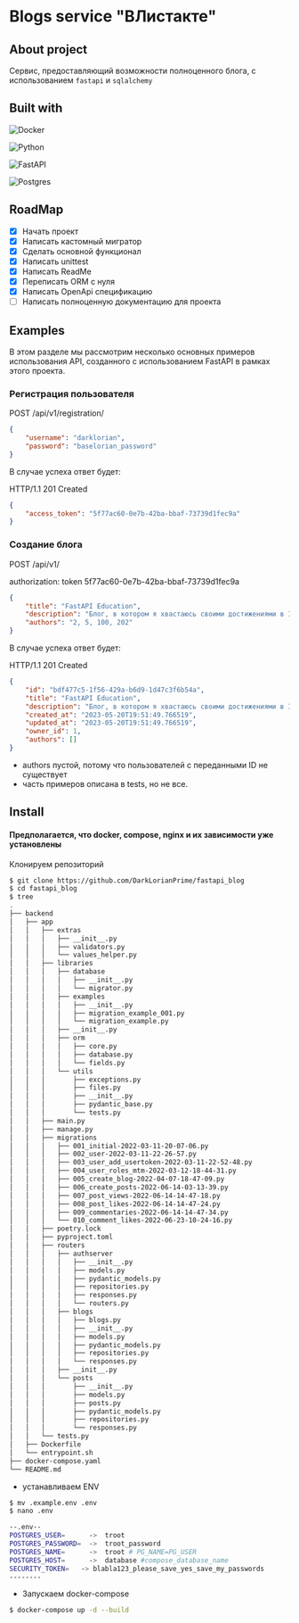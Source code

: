 # Blogs service "ВЛистакте"
## About project
Сервис, предоставляющий возможности полноценного блога, с использованием `fastapi` и `sqlalchemy`
## Built with
![Docker](https://img.shields.io/badge/docker-%230db7ed.svg?style=for-the-badge&logo=docker&logoColor=white)

![Python](https://img.shields.io/badge/python-3670A0?style=for-the-badge&logo=python&logoColor=ffdd54)

![FastAPI](https://img.shields.io/badge/FastAPI-005571?style=for-the-badge&logo=fastapi)

![Postgres](https://img.shields.io/badge/postgres-%23316192.svg?style=for-the-badge&logo=postgresql&logoColor=white)

## RoadMap
- [x] Начать проект
- [x] Написать кастомный мигратор
- [x] Сделать основной функционал
- [x] Написать unittest
- [x] Написать ReadMe
- [x] Переписать ORM с нуля
- [x] Написать OpenApi спецификацию
- [ ] Написать полноценную документацию для проекта

## Examples
В этом разделе мы рассмотрим несколько основных примеров использования API, созданного с использованием FastAPI в рамках этого проекта.
### Регистрация пользователя
POST /api/v1/registration/
```json
{
    "username": "darklorian",
    "password": "baselorian_password"
}
```
В случае успеха ответ будет:

HTTP/1.1 201 Created
```json
{
    "access_token": "5f77ac60-0e7b-42ba-bbaf-73739d1fec9a"
}
```
### Создание блога
POST /api/v1/

authorization: token 5f77ac60-0e7b-42ba-bbaf-73739d1fec9a
```JSON
{
    "title": "FastAPI Education",
    "description": "Блог, в котором я хвастаюсь своими достижениями в IT",
    "authors": "2, 5, 100, 202"
}
```
В случае успеха ответ будет:

HTTP/1.1 201 Created
```json
{
    "id": "bdf477c5-1f56-429a-b6d9-1d47c3f6b54a",
    "title": "FastAPI Education",
    "description": "Блог, в котором я хвастаюсь своими достижениями в IT",
    "created_at": "2023-05-20T19:51:49.766519",
    "updated_at": "2023-05-20T19:51:49.766519",
    "owner_id": 1,
    "authors": []
}
```
* authors пустой, потому что пользователей с переданными ID не существует
* часть примеров описана в tests, но не все.

## Install
#### Предполагается, что docker, compose, nginx и их зависимости уже установлены
Клонируем репозиторий
```bash
$ git clone https://github.com/DarkLorianPrime/fastapi_blog
$ cd fastapi_blog
$ tree
.
├── backend
│   ├── app
│   │   ├── extras
│   │   │   ├── __init__.py
│   │   │   ├── validators.py
│   │   │   └── values_helper.py
│   │   ├── libraries
│   │   │   ├── database
│   │   │   │   ├── __init__.py
│   │   │   │   └── migrator.py
│   │   │   ├── examples
│   │   │   │   ├── __init__.py
│   │   │   │   ├── migration_example_001.py
│   │   │   │   └── migration_example.py
│   │   │   ├── __init__.py
│   │   │   ├── orm
│   │   │   │   ├── core.py
│   │   │   │   ├── database.py
│   │   │   │   └── fields.py
│   │   │   └── utils
│   │   │       ├── exceptions.py
│   │   │       ├── files.py
│   │   │       ├── __init__.py
│   │   │       ├── pydantic_base.py
│   │   │       └── tests.py
│   │   ├── main.py
│   │   ├── manage.py
│   │   ├── migrations
│   │   │   ├── 001_initial-2022-03-11-20-07-06.py
│   │   │   ├── 002_user-2022-03-11-22-26-57.py
│   │   │   ├── 003_user_add_usertoken-2022-03-11-22-52-48.py
│   │   │   ├── 004_user_roles_mtm-2022-03-12-18-44-31.py
│   │   │   ├── 005_create_blog-2022-04-07-18-47-09.py
│   │   │   ├── 006_create_posts-2022-06-14-03-13-39.py
│   │   │   ├── 007_post_views-2022-06-14-14-47-18.py
│   │   │   ├── 008_post_likes-2022-06-14-14-47-24.py
│   │   │   ├── 009_commentaries-2022-06-14-14-47-34.py
│   │   │   └── 010_comment_likes-2022-06-23-10-24-16.py
│   │   ├── poetry.lock
│   │   ├── pyproject.toml
│   │   ├── routers
│   │   │   ├── authserver
│   │   │   │   ├── __init__.py
│   │   │   │   ├── models.py
│   │   │   │   ├── pydantic_models.py
│   │   │   │   ├── repositories.py
│   │   │   │   ├── responses.py
│   │   │   │   └── routers.py
│   │   │   ├── blogs
│   │   │   │   ├── blogs.py
│   │   │   │   ├── __init__.py
│   │   │   │   ├── models.py
│   │   │   │   ├── pydantic_models.py
│   │   │   │   ├── repositories.py
│   │   │   │   └── responses.py
│   │   │   ├── __init__.py
│   │   │   └── posts
│   │   │       ├── __init__.py
│   │   │       ├── models.py
│   │   │       ├── posts.py
│   │   │       ├── pydantic_models.py
│   │   │       ├── repositories.py
│   │   │       └── responses.py
│   │   └── tests.py
│   ├── Dockerfile
│   └── entrypoint.sh
├── docker-compose.yaml
└── README.md
```
- устанавливаем ENV
```bash
$ mv .example.env .env
$ nano .env

--.env--
POSTGRES_USER=      ->  troot
POSTGRES_PASSWORD=  ->  troot_password
POSTGRES_NAME=      ->  troot # PG_NAME=PG_USER
POSTGRES_HOST=      ->  database #compose_database_name
SECURITY_TOKEN=   -> blabla123_please_save_yes_save_my_passwords
--------
```
- Запускаем docker-compose
```bash
$ docker-compose up -d --build
```